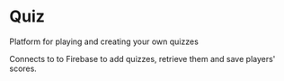 # Quiz
Platform for playing and creating your own quizzes

Connects to to Firebase to add quizzes, retrieve them and save players' scores.
